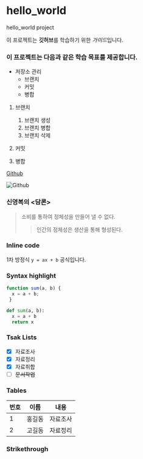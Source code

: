 # hello_world
hello_world project

이 프로젝트는 **깃허브**를 학습하기 위한 *가이드*입니다.

### 이 프로젝트는 다음과 같은 학습 목표를 제공합니다.
* 저장소 관리
  * 브랜치
  * 커밋
  * 병합

1. 브랜치
   1. 브랜치 생성
   1. 브랜치 병합
   1. 브랜치 삭제

1. 커밋
2. 병합

[Github](https://github.com)

![Github](https://github.com/images/logo/jpg)

### 신영복의 <담론>
> 소비를 통하여 정체성을 만들어 낼 수 없다.
> > 인간의 정체성은 생산을 통해 형성된다.

### Inline code
1차 방정식 `y = ax + b` 공식입니다.

### Syntax highlight
```javascript
function sum(a, b) {
  x = a + b;
 }
 ```
 
 ```python
 def sum(a, b):
   x = a + b
   return x
 ```
 
 ### Tsak Lists
 - [X] 자료조사
 - [X] 자료정리
 - [X] 자료취합
 - [ ] ~~문서작업~~

### Tables
번호 | 이름 | 내용
-----|------|--------
1    | 홍길동 | 자료조사
2    | 고길동 | 자료정리

### Strikethrough
